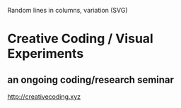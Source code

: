 Random lines in columns, variation (SVG) 

# Creative Coding / Visual Experiments
## an ongoing coding/research seminar
<http://creativecoding.xyz>